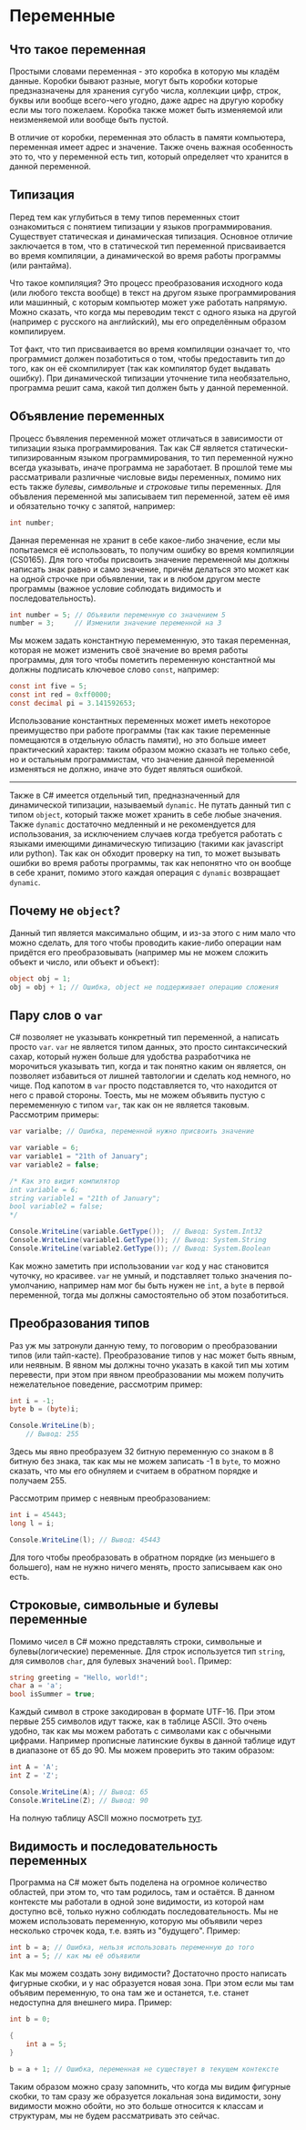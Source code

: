 # Переменные

## Что такое переменная

Простыми словами переменная - это коробка в которую мы кладём данные. Коробки бывают разные, могут быть коробки которые предзназначены для хранения сугубо числа, коллекции цифр, строк, буквы или вообще всего-чего угодно, даже адрес на другую коробку если мы того пожелаем. Коробка также может быть изменяемой или неизменяемой или вообще быть пустой.

В отличие от коробки, переменная это область в памяти компьютера, переменная имеет адрес и значение. Также очень важная особенность это то, что у переменной есть тип, который определяет что хранится в данной переменной.

## Типизация

Перед тем как углубиться в тему типов переменных стоит ознакомиться с понятием типизации у языков программирования. Существует статическая и динамическая типизация. Основное отличие заключается в том, что в статической тип переменной присваивается во время компиляции, а динамической во время работы программы (или рантайма).

Что такое компиляция? Это процесс преобразования исходного кода (или любого текста вообще) в текст на другом языке программирования или машинный, с которым компьютер может уже работать напрямую. Можно сказать, что когда мы переводим текст с одного языка на другой (например с русского на английский), мы его определённым образом компилируем.

Тот факт, что тип присваивается во время компиляции означает то, что программист должен позаботиться о том, чтобы предоставить тип до того, как он её скомпилирует (так как компилятор будет выдавать ошибку). При динамической типизации уточнение типа необязательно, программа решит сама, какой тип должен быть у данной переменной.

## Объявление переменных

Процесс бъвяления переменной может отличаться в зависимости от типизации языка программирования. Так как C# является статически-типизированным языком программирования, то тип переменной нужно всегда указывать, иначе программа не заработает. В прошлой теме мы рассматривали различные числовые виды переменных, помимо них есть также _булевы_, _символьные_ и _строковые_ типы переменных. Для объвления переменной мы записываем тип переменной, затем её имя и обязательно точку с запятой, например:

```csharp
int number;
```

Данная переменная не хранит в себе какое-либо значение, если мы попытаемся её использовать, то получим ошибку во время компиляции (CS0165). Для того чтобы присвоить значение переменной мы должны написать знак равно и само значение, причём делаться это может как на одной строчке при объявлении, так и в любом другом месте программы (важное условие соблюдать видимость и последовательность).

```csharp
int number = 5; // Объявили переменную со значением 5
number = 3;     // Изменили значение переменной на 3
```

Мы можем задать константную перемеменную, это такая переменная, которая не может изменить своё значение во время работы программы, для того чтобы пометить переменную константной мы должны подписать ключевое слово `const`, например:

```csharp
const int five = 5;
const int red = 0xff0000;
const decimal pi = 3.141592653;
```

Использование константных переменных может иметь некоторое преимущество при работе программы (так как такие переменные помещаются в отдельную область памяти), но это больше имеет практический характер: таким образом можно сказать не только себе, но и остальным программистам, что значение данной переменной изменяться не должно, иначе это будет являться ошибкой.

---

Также в C# имеется отдельный тип, предназначенный для динамической типизации, называемый `dynamic`. Не путать данный тип с типом `object`, который также может хранить в себе любые значения. Также `dynamic` достаточно медленный и не рекомендуется для использования, за исключением случаев когда требуется работать с языками имеющими динамическую типизацию (такими как javascript или python). Так как он обходит проверку на тип, то может вызывать ошибки во время работы программы, так как непонятно что он вообще в себе хранит, помимо этого каждая операция с `dynamic` возвращает `dynamic`.

## Почему не `object`?

Данный тип является максимально общим, и из-за этого с ним мало что можно сделать, для того чтобы проводить какие-либо операции нам придётся его преобразовывать (например мы не можем сложить объект и число, или объект и объект):

```csharp
object obj = 1;
obj = obj + 1; // Ошибка, object не поддерживает операцию сложения
```

## Пару слов о `var`

C# позволяет не указывать конкретный тип переменной, а написать просто `var`. `var` не является типом данных, это просто синтаксический сахар, который нужен больше для удобства разработчика не морочиться указывать тип, когда и так понятно каким он является, он позволяет избавиться от лишней тавтологии и сделать код немного, но чище. Под капотом в `var` просто подставляется то, что находится от него с правой стороны. Тоесть, мы не можем объявить пустую с перемеменную с типом `var`, так как он не является таковым. Рассмотрим примеры:

```csharp
var varialbe; // Ошибка, переменной нужно присвоить значение
```

```csharp
var variable = 6;
var variable1 = "21th of January";
var variable2 = false;

/* Как это видит компилятор
int variable = 6;
string variable1 = "21th of January";
bool variable2 = false;
*/

Console.WriteLine(variable.GetType());  // Вывод: System.Int32
Console.WriteLine(variable1.GetType()); // Вывод: System.String
Console.WriteLine(variable2.GetType()); // Вывод: System.Boolean
```

Как можно заметить при использовании `var` код у нас становится чуточку, но красивее. `var` не умный, и подставляет только значения по-умолчанию, например нам мог бы быть нужен не `int`, а `byte` в первой переменной, тогда мы должны самостоятельно об этом позаботиться.

## Преобразования типов

Раз уж мы затронули данную тему, то поговорим о преобразовании типов (или тайп-касте). Преобразование типов у нас может быть явным, или неявным. В явном мы должны точно указать в какой тип мы хотим перевести, при этом при явном преобразовании мы можем получить нежелательное поведение, рассмотрим пример:

```csharp
int i = -1;
byte b = (byte)i;

Console.WriteLine(b);
    // Вывод: 255
```

Здесь мы явно преобразуем 32 битную переменную со знаком в 8 битную без знака, так как мы не можем записать -1 в `byte`, то можно сказать, что мы его обнуляем и считаем в обратном порядке и получаем 255.

Рассмотрим пример с неявным преобразованием:

```csharp
int i = 45443;
long l = i;

Console.WriteLine(l); // Вывод: 45443
```

Для того чтобы преобразовать в обратном порядке (из меньшего в большего), нам не нужно ничего менять, просто записываем как оно есть.

## Строковые, символьные и булевы переменные

Помимо чисел в C# можно представлять строки, символьные и булевы(логические) переменные. Для строк используется тип `string`, для символов `char`, для булевых значений `bool`. Пример:

```csharp
string greeting = "Hello, world!";
char a = 'a';
bool isSummer = true;
```

Каждый символ в строке закодирован в формате UTF-16. При этом первые 255 символов идут также, как в таблице ASCII. Это очень удобно, так как мы можем работать с символами как с обычными цифрами. Например прописные латинские буквы в данной таблице идут в диапазоне от 65 до 90. Мы можем проверить это таким образом:

```csharp
int A = 'A';
int Z = 'Z';

Console.WriteLine(A); // Вывод: 65
Console.WriteLine(Z); // Вывод: 90
```

На полную таблицу ASCII можно посмотреть [тут](https://external-content.duckduckgo.com/iu/?u=https%3A%2F%2Fupload.wikimedia.org%2Fwikipedia%2Fcommons%2Fthumb%2Fd%2Fdd%2FASCII-Table.svg%2F1261px-ASCII-Table.svg.png&f=1&nofb=1).

## Видимость и последовательность переменных

Программа на C# может быть поделена на огромное количество областей, при этом то, что там родилось, там и остаётся. В данном контексте мы работали в одной зоне видимости, из которой нам доступно всё, только нужно соблюдать последовательность. Мы не можем использовать переменную, которую мы объявили через несколько строчек кода, т.е. взять из "будущего". Пример:

```csharp
int b = a; // Ошибка, нельзя использовать переменную до того
int a = 5; // как мы её объявили
```

Как мы можем создать зону видимости? Достаточно просто написать фигурные скобки, и у нас образуется новая зона. При этом если мы там объявим переменную, то она там же и останется, т.е. станет недоступна для внешнего мира. Пример:

```csharp
int b = 0;

{
	int a = 5;
}

b = a + 1; // Ошибка, переменная не существует в текущем контексте
```

Таким образом можно сразу запомнить, что когда мы видим фигурные скобки, то там сразу же образуется локальная зона видимости, зону видимости можно обойти, но это больше относится к классам и структурам, мы не будем рассматривать это сейчас.

